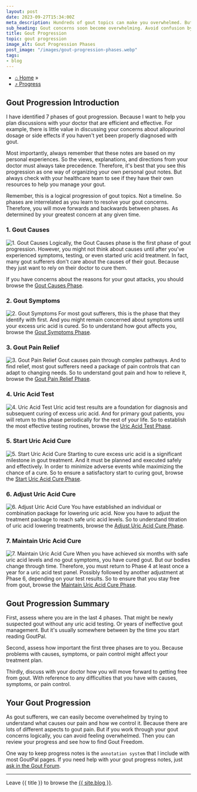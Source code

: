 ```yaml
---
layout: post
date: 2023-09-27T15:34:00Z
meta_description: Hundreds of gout topics can make you overwhelmed. But logical phases make managing gout easier. So use gout progression phases for better gout management.
sub_heading: Gout concerns soon become overwhelming. Avoid confusion by progressing in phases.
title: Gout Progression
topic: gout progression
image_alt: Gout Progression Phases
post_image: "/images/gout-progression-phases.webp"
tags:
- blog
---
```

<ul id="breadcrumb0" class="text-300" itemscope itemtype="https://schema.org/BreadcrumbList">
<li itemprop="itemListElement" itemscope itemtype="https://schema.org/ListItem" class="box-inline-block">
<a href="https://goutpal.com" itemprop="item">⌂ <span itemprop="name">Home</span></a><meta itemprop="position" content="1"> »&nbsp;
</li>
<li itemprop="itemListElement" itemscope itemtype="https://schema.org/ListItem" class="box-inline-block">
<a href="https://goutpal.com/blog/gout-progression/" itemprop="item">⤴ <span itemprop="name">Progress</span></a><meta itemprop="position" content="2">
</li>
</ul>
<h2 id="intro">Gout Progression Introduction</h2>
<p>I have identified 7 phases of gout progression. Because I want to help you plan discussions with your doctor that are efficient and effective. For example, there is little value in discussing your concerns about allopurinol dosage or side effects if you haven't yet been properly diagnosed with gout.</p>
<p>Most importantly, always remember that these notes are based on my personal experiences. So the views, explanations, and directions from your doctor must always take precedence. Therefore, it's best that you see this progression as one way of organizing your own personal gout notes. But always check with your healthcare team to see if they have their own resources to help you manage your gout.</p>
<p>Remember, this is a logical progression of gout topics. Not a timeline. So phases are interrelated as you learn to resolve your gout concerns. Therefore, you will move forwards and backwards between phases. As determined by your greatest concern at any given time.</p>
<h3 id="causes">1. Gout Causes</h3>
<p><img alt="1. Gout Causes" src="/images/1-gout-causes.webp">
Logically, the Gout Causes phase is the first phase of gout progression. However, you might not think about causes until after you've experienced symptoms, testing, or even started uric acid treatment. In fact, many gout sufferers don't care about the causes of their gout. Because they just want to rely on their doctor to cure them.</p>
<p>If you have concerns about the reasons for your gout attacks, you should browse the <a href="/blog/gout-causes/">Gout Causes Phase</a>.</p>
<h3 id="symptoms">2. Gout Symptoms</h3>
<p><img alt="2. Gout Symptoms" src="/images/2-gout-symptoms.webp">
For most gout sufferers, this is the phase that they identify with first. And you might remain concerned about symptoms until your excess uric acid is cured. So to understand how gout affects you, browse the <a href="/blog/gout-symptoms/">Gout Symptoms Phase</a>.</p>
<h3 id="pain">3. Gout Pain Relief</h3>
<p><img alt="3. Gout Pain Relief" src="/images/3-gout-pain-relief.webp">
Gout causes pain through complex pathways. And to find relief, most gout sufferers need a package of pain controls that can adapt to changing needs. So to understand gout pain and how to relieve it, browse the <a href="/blog/gout-pain-relief/">Gout Pain Relief Phase</a>.</p>
<h3 id="test">4. Uric Acid Test</h3>
<p><img alt="4. Uric Acid Test" src="/images/4-uric-acid-testing.webp">
Uric acid test results are a foundation for diagnosis and subsequent curing of excess uric acid. And for primary gout patients, you will return to this phase periodically for the rest of your life. So to establish the most effective testing routines, browse the <a href="/blog/uric-acid-test/">Uric Acid Test Phase</a>.</p>
<h3 id="start">5. Start Uric Acid Cure</h3>
<p><img alt="5. Start Uric Acid Cure" src="/images/5-start-uric-acid-cure.webp">
Starting to cure excess uric acid is a significant milestone in gout treatment. And it must be planned and executed safely and effectively. In order to minimize adverse events while maximizing the chance of a cure. So to ensure a satisfactory start to curing gout, browse the <a href="/blog/start-uric-acid-cure/">Start Uric Acid Cure Phase</a>.</p>
<h3 id="adjust">6. Adjust Uric Acid Cure</h3>
<p><img alt="6. Adjust Uric Acid Cure" src="/images/6-adjust-uric-acid-cure.webp">
You have established an individual or combination package for lowering uric acid. Now you have to adjust the treatment package to reach safe uric acid levels. So to understand titration of uric acid lowering treatments, browse the <a href="/blog/adjust-uric-acid-cure/">Adjust Uric Acid Cure Phase</a>.</p>
<h3 id="maintain">7. Maintain Uric Acid Cure</h3>
<p><img alt="7. Maintain Uric Acid Cure" src="/images/7-maintain-uric-acid-cure.webp">
When you have achieved six months with safe uric acid levels and no gout symptoms, you have cured gout. But our bodies change through time. Therefore, you must return to Phase 4 at least once a year for a uric acid test panel. Possibly followed by another adjustment at Phase 6, depending on your test results. So to ensure that you stay free from gout, browse the <a href="/blog/maintain-uric-acid-cure/">Maintain Uric Acid Cure Phase</a>.</p>
<h2 id="summary">Gout Progression Summary</h2>
<p>First, assess where you are in the last 4 phases. That might be newly suspected gout without any uric acid testing. Or years of ineffective gout management. But it's usually somewhere between by the time you start reading GoutPal.</p>
<p>Second, assess how important the first three phases are to you. Because problems with causes, symptoms, or pain control might affect your treatment plan.</p>
<p>Thirdly, discuss with your doctor how you will move forward to getting free from gout. With reference to any difficulties that you have with causes, symptoms, or pain control.</p>
<h2 id="next">Your Gout Progression</h2>
<p>As gout sufferers, we can easily become overwhelmed by trying to understand what causes our pain and how we control it. Because there are lots of different aspects to gout pain. But if you work through your gout concerns logically, you can avoid feeling overwhelmed. Then you can review your progress and see how to find Gout Freedom.</p>
<p>One way to keep progress notes is the <code>annotation system</code> that I include with most GoutPal pages. If you need help with your gout progress notes, just <a href="https://links.goutpal.com/p/goutpal-links-gout-discussions?a=888958067">ask in the Gout Forum</a>.</p>
<hr>
Leave {{ title }} to browse the <a href="/blog">{{ site.blog }}</a>.
